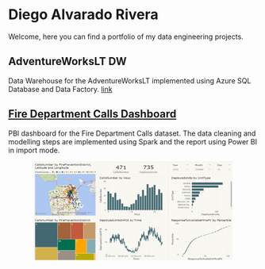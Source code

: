 
# Diego Alvarado Rivera

Welcome, here you can find a portfolio of my data engineering projects.

## AdventureWorksLT DW

Data Warehouse for the AdventureWorksLT implemented using Azure SQL Database and 
Data Factory. [link](https://github.com/DiegoAlvaradoRivera/AdvWorksLTDW)

## [Fire Department Calls Dashboard](https://github.com/DiegoAlvaradoRivera/FireDepartmentCallsPBIDashboard)

PBI dashboard for the Fire Department Calls dataset. The data cleaning and 
modelling steps are implemented using Spark and the report using Power BI in 
import mode.

<p align="center">
<img src="images/FDC_image.png" width="400" height="200"/>
</p>